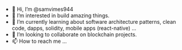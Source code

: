 - 👋 Hi, I’m @samvimes944
- 👀 I’m interested in build amazing things.
- 🌱 I’m currently learning about software architecture patterns, clean code, dapps, solidity, mobile apps (react-native) ...
- 💞️ I’m looking to collaborate on blockchain projects.
- 📫 How to reach me ...

<!---
samvimes944/samvimes944 is a ✨ special ✨ repository because its `README.md` (this file) appears on your GitHub profile.
You can click the Preview link to take a look at your changes.
--->
